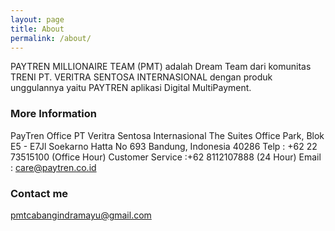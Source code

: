 ```yaml
---
layout: page
title: About
permalink: /about/
---
```


PAYTREN MILLIONAIRE TEAM (PMT) adalah Dream Team dari komunitas TRENI PT. VERITRA SENTOSA INTERNASIONAL dengan produk unggulannya yaitu PAYTREN aplikasi Digital MultiPayment.

### More Information

PayTren Office
PT Veritra Sentosa Internasional
The Suites Office Park, Blok E5 - E7Jl 
Soekarno Hatta No 693 Bandung, Indonesia 40286
Telp : +62 22 73515100 (Office Hour)
Customer Service :+62 8112107888 (24 Hour)
Email : care@paytren.co.id

### Contact me

[pmtcabangindramayu@gmail.com](mailto:pmtcabangindramayu@gmail.com)
